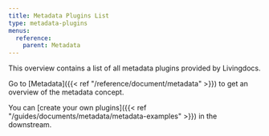 ```yaml
---
title: Metadata Plugins List
type: metadata-plugins
menus:
  reference:
    parent: Metadata
---
```


This overview contains a list of all metadata plugins provided by Livingdocs.

Go to [Metadata]({{< ref "/reference/document/metadata" >}}) to get an overview of the metadata concept.

You can [create your own plugins]({{< ref "/guides/documents/metadata/metadata-examples" >}}) in the downstream.
